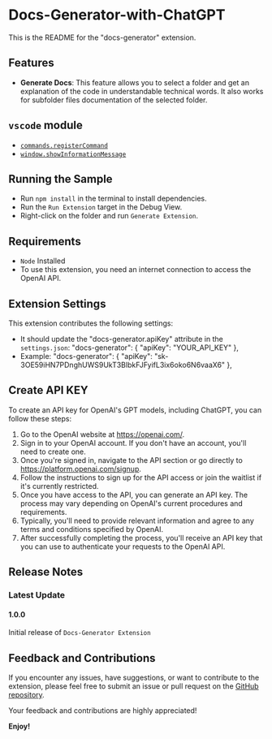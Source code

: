 # Docs-Generator-with-ChatGPT

This is the README for the "docs-generator" extension.

## Features

- **Generate Docs**: This feature allows you to select a folder and get an explanation of the code in understandable technical words. It also works for subfolder files documentation of the selected folder.

## `vscode` module

- [`commands.registerCommand`](https://code.visualstudio.com/api/references/vscode-api#commands.registerCommand)
- [`window.showInformationMessage`](https://code.visualstudio.com/api/references/vscode-api#window.showInformationMessage)

## Running the Sample

- Run `npm install` in the terminal to install dependencies.
- Run the `Run Extension` target in the Debug View.
- Right-click on the folder and run `Generate Extension`.

## Requirements

- `Node` Installed
- To use this extension, you need an internet connection to access the OpenAI API.

## Extension Settings

This extension contributes the following settings:
- It should update the "docs-generator.apiKey" attribute in the `settings.json`:
  "docs-generator": {
  "apiKey": "YOUR_API_KEY"
  },
- Example:
  "docs-generator": {
  "apiKey": "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"
  },

  
## Create API KEY

To create an API key for OpenAI's GPT models, including ChatGPT, you can follow these steps:

1. Go to the OpenAI website at https://openai.com/.
2. Sign in to your OpenAI account. If you don't have an account, you'll need to create one.
3. Once you're signed in, navigate to the API section or go directly to https://platform.openai.com/signup.
4. Follow the instructions to sign up for the API access or join the waitlist if it's currently restricted.
5. Once you have access to the API, you can generate an API key. The process may vary depending on OpenAI's current procedures and requirements.
6. Typically, you'll need to provide relevant information and agree to any terms and conditions specified by OpenAI.
7. After successfully completing the process, you'll receive an API key that you can use to authenticate your requests to the OpenAI API.

## Release Notes

### Latest Update

#### 1.0.0

Initial release of `Docs-Generator Extension`

## Feedback and Contributions

If you encounter any issues, have suggestions, or want to contribute to the extension, please feel free to submit an issue or pull request on the [GitHub repository](https://github.com/Rahul139-stack/Docs-Generator-with-ChatGPT).

Your feedback and contributions are highly appreciated!

**Enjoy!**
